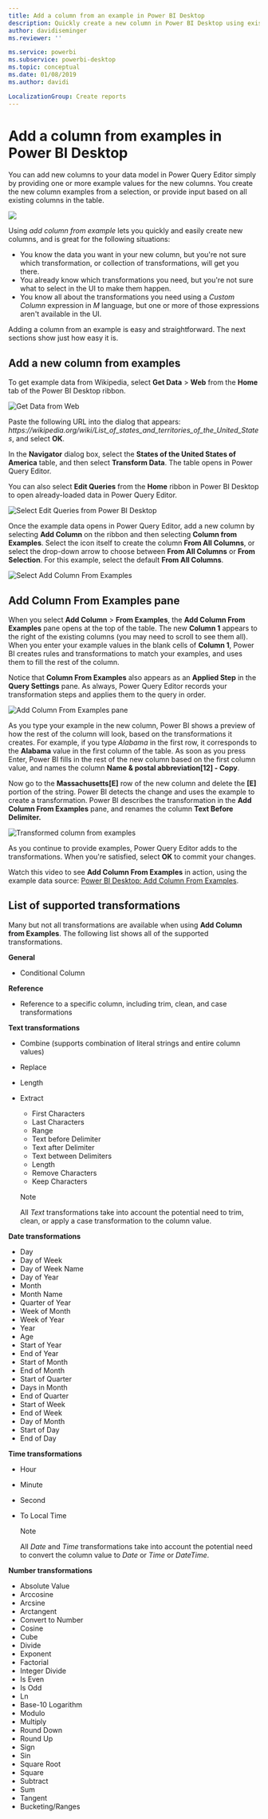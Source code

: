 ```yaml
---
title: Add a column from an example in Power BI Desktop
description: Quickly create a new column in Power BI Desktop using existing columns as examples.
author: davidiseminger
ms.reviewer: ''

ms.service: powerbi
ms.subservice: powerbi-desktop
ms.topic: conceptual
ms.date: 01/08/2019
ms.author: davidi

LocalizationGroup: Create reports
---
```

# Add a column from examples in Power BI Desktop
You can add new columns to your data model in Power Query Editor simply by providing one or more example values for the new columns. You create the new column examples from a selection, or provide input based on all existing columns in the table.

![](media/desktop-add-column-from-example/add-column-from-example_01.png)

Using *add column from example* lets you quickly and easily create new columns, and is great for the following situations:

- You know the data you want in your new column, but you're not sure which transformation, or collection of transformations, will get you there.
- You already know which transformations you need, but you're not sure what to select in the UI to make them happen.
- You know all about the transformations you need using a *Custom Column* expression in *M* language, but one or more of those expressions aren't available in the UI.

Adding a column from an example is easy and straightforward. The next sections show just how easy it is.

## Add a new column from examples

To get example data from Wikipedia, select **Get Data** > **Web** from the **Home** tab of the Power BI Desktop ribbon. 

![Get Data from Web](media/desktop-add-column-from-example/add-column-from-example_02.png)

Paste the following URL into the dialog that appears: *https:\//wikipedia.org/wiki/List_of_states_and_territories_of_the_United_States*, and select **OK**. 

In the **Navigator** dialog box, select the **States of the United States of America** table, and then select **Transform Data**. The table opens in Power Query Editor.

You can also select **Edit Queries** from the **Home** ribbon in Power BI Desktop to open already-loaded data in Power Query Editor.

![Select Edit Queries from Power BI Desktop](media/desktop-add-column-from-example/add-column-from-example_05.png)

Once the example data opens in Power Query Editor, add a new column by selecting **Add Column** on the ribbon and then selecting **Column from Examples**. Select the icon itself to create the column **From All Columns**, or select the drop-down arrow to choose between **From All Columns** or **From Selection**. For this example, select the default **From All Columns**.

![Select Add Column From Examples](media/desktop-add-column-from-example/add-column-from-example_03.png)

## Add Column From Examples pane
When you select **Add Column** > **From Examples**, the **Add Column From Examples** pane opens at the top of the table. The new **Column 1** appears to the right of the existing columns (you may need to scroll to see them all). When you enter your example values in the blank cells of **Column 1**, Power BI creates rules and transformations to match your examples, and uses them to fill the rest of the column.

Notice that **Column From Examples** also appears as an **Applied Step** in the **Query Settings** pane. As always, Power Query Editor records your transformation steps and applies them to the query in order.

![Add Column From Examples pane](media/desktop-add-column-from-example/add-column-from-example_04.png)

As you type your example in the new column, Power BI shows a preview of how the rest of the column will look, based on the transformations it creates. For example, if you type *Alabama* in the first row, it corresponds to the **Alabama** value in the first column of the table. As soon as you press Enter, Power BI fills in the rest of the new column based on the first column value, and names the column **Name & postal abbreviation[12] - Copy**.

Now go to the **Massachusetts[E]** row of the new column and delete the **[E]** portion of the string. Power BI detects the change and uses the example to create a transformation. Power BI describes the transformation in the **Add Column From Examples** pane, and renames the column **Text Before Delimiter.** 

![Transformed column from examples](media/desktop-add-column-from-example/add-column-from-example_06.png)

As you continue to provide examples, Power Query Editor adds to the transformations. When you're satisfied, select **OK** to commit your changes.

Watch this video to see **Add Column From Examples** in action, using the example data source: 
[Power BI Desktop: Add Column From Examples](https://www.youtube.com/watch?v=-ykbVW9wQfw). 

## List of supported transformations
Many but not all transformations are available when using **Add Column from Examples**. The following list shows all of the supported transformations.

**General**

- Conditional Column

**Reference**
  
- Reference to a specific column, including trim, clean, and case transformations

**Text transformations**

- Combine (supports combination of literal strings and entire column values)
- Replace
- Length
- Extract   
  - First Characters
  - Last Characters
  - Range
  - Text before Delimiter
  - Text after Delimiter
  - Text between Delimiters
  - Length
  - Remove Characters
  - Keep Characters
  
  > [!NOTE]
  > All *Text* transformations take into account the potential need to trim, clean, or apply a case transformation to the column value.

**Date transformations**

- Day
- Day of Week
- Day of Week Name
- Day of Year
- Month
- Month Name
- Quarter of Year
- Week of Month
- Week of Year
- Year
- Age
- Start of Year
- End of Year
- Start of Month
- End of Month
- Start of Quarter
- Days in Month
- End of Quarter
- Start of Week
- End of Week
- Day of Month
- Start of Day
- End of Day

**Time transformations**

- Hour
- Minute
- Second  
- To Local Time
  
  > [!NOTE]
  > All *Date* and *Time* transformations take into account the potential need to convert the column value to *Date* or *Time* or *DateTime*.

**Number transformations** 

- Absolute Value
- Arccosine
- Arcsine
- Arctangent
- Convert to Number
- Cosine
- Cube
- Divide
- Exponent
- Factorial
- Integer Divide
- Is Even
- Is Odd
- Ln
- Base-10 Logarithm
- Modulo
- Multiply
- Round Down
- Round Up
- Sign
- Sin
- Square Root
- Square
- Subtract
- Sum
- Tangent
- Bucketing/Ranges

